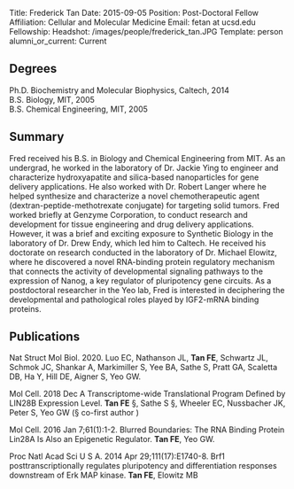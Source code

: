 Title: Frederick Tan
Date: 2015-09-05
Position: Post-Doctoral Fellow
Affiliation: Cellular and Molecular Medicine
Email: fetan at ucsd.edu
Fellowship: 
Headshot: /images/people/frederick_tan.JPG
Template: person
alumni_or_current: Current

## Degrees

Ph.D. Biochemistry and Molecular Biophysics, Caltech, 2014<br>
B.S. Biology, MIT, 2005<br>
B.S. Chemical Engineering, MIT, 2005<br>

## Summary
Fred received his B.S. in Biology and Chemical Engineering from MIT. As an undergrad, he worked in the laboratory of Dr. Jackie Ying to engineer and characterize hydroxyapatite and silica-based nanoparticles for gene delivery applications. He also worked with Dr. Robert Langer where he helped synthesize and characterize a novel chemotherapeutic agent (dextran-peptide-methotrexate conjugate) for targeting solid tumors. Fred worked briefly at Genzyme Corporation, to conduct research and development for tissue engineering and drug delivery applications. However, it was a brief and exciting exposure to Synthetic Biology in the laboratory of Dr. Drew Endy, which led him to Caltech. He received his doctorate on research conducted in the laboratory of Dr. Michael Elowitz, where he discovered a novel RNA-binding protein regulatory mechanism that connects the activity of developmental signaling pathways to the expression of Nanog, a key regulator of pluripotency gene circuits. As a postdoctoral researcher in the Yeo lab, Fred is interested in deciphering the developmental and pathological roles played by IGF2-mRNA binding proteins.


## Publications

Nat Struct Mol Biol. 2020. Luo EC, Nathanson JL, **Tan FE**, Schwartz JL, Schmok JC, Shankar A, Markimiller S, Yee BA, Sathe S, Pratt GA, Scaletta DB, Ha Y, Hill DE, Aigner S, Yeo GW.

Mol Cell. 2018 Dec A Transcriptome-wide Translational Program Defined by LIN28B Expression Level. **Tan FE** §, Sathe S §, Wheeler EC, Nussbacher JK, Peter S, Yeo GW (§ co-first author )

Mol Cell. 2016 Jan 7;61(1):1-2. Blurred Boundaries: The RNA Binding Protein Lin28A Is Also an Epigenetic Regulator. **Tan FE**, Yeo GW.

Proc Natl Acad Sci U S A. 2014 Apr 29;111(17):E1740-8.
Brf1 posttranscriptionally regulates pluripotency and differentiation responses downstream of Erk MAP kinase.
**Tan FE**, Elowitz MB
